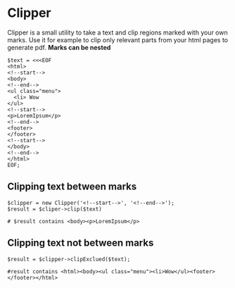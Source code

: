 # Clipper

Clipper is a small utility to take a text and clip regions marked with your own marks. Use it for example to clip only relevant parts from your html pages to generate pdf. **Marks can be nested**

    $text = <<<EOF
    <html>
    <!--start-->
    <body>
    <!--end-->
    <ul class="menu">
      <li> Wow
    </ul>
    <!--start-->
    <p>LoremIpsum</p>
    <!--end-->
    <footer>
    </footer>
    <!--start-->
    </body>
    <!--end-->
    </html>
    EOF;
    
## Clipping text between marks    
    
    $clipper = new Clipper('<!--start-->', '<!--end-->');
    $result = $cliper->clip($text)
    
    # $result contains <body><p>LoremIpsum</p>
    
## Clipping text not between marks    

    $result = $clipper->clipExclued($text);
    
    #result contains <html><body><ul class="menu"><li>Wow</ul><footer></footer></html>




